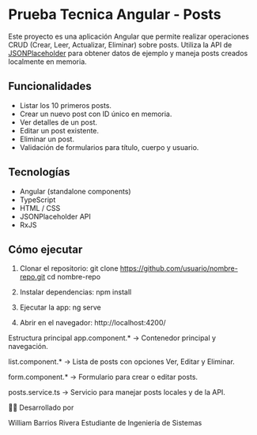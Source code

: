 
# Prueba Tecnica Angular - Posts

Este proyecto es una aplicación Angular que permite realizar operaciones CRUD (Crear, Leer, Actualizar, Eliminar) sobre posts. Utiliza la API de [JSONPlaceholder](https://jsonplaceholder.typicode.com/) para obtener datos de ejemplo y maneja posts creados localmente en memoria.

## Funcionalidades

- Listar los 10 primeros posts.
- Crear un nuevo post con ID único en memoria.
- Ver detalles de un post.
- Editar un post existente.
- Eliminar un post.
- Validación de formularios para título, cuerpo y usuario.

## Tecnologías

- Angular (standalone components)
- TypeScript
- HTML / CSS
- JSONPlaceholder API
- RxJS

## Cómo ejecutar

1. Clonar el repositorio:
   git clone https://github.com/usuario/nombre-repo.git
   cd nombre-repo

2. Instalar dependencias:
    npm install

3. Ejecutar la app:
    ng serve

4. Abrir en el navegador: http://localhost:4200/

Estructura principal
app.component.* → Contenedor principal y navegación.

list.component.* → Lista de posts con opciones Ver, Editar y Eliminar.

form.component.* → Formulario para crear o editar posts.

posts.service.ts → Servicio para manejar posts locales y de la API.

👨‍💻 Desarrollado por

William Barrios Rivera
Estudiante de Ingeniería de Sistemas